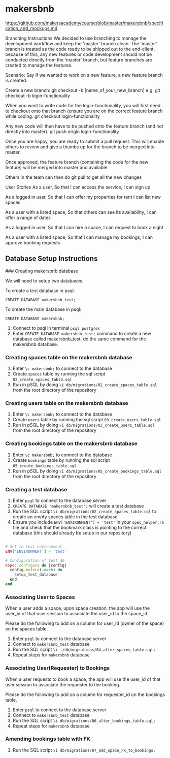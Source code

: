 # makersbnb

https://github.com/makersacademy/course/blob/master/makersbnb/specification_and_mockups.md

Branching Instructions
We decided to use branching to manage the development workflow and keep the 'master' branch clean. The 'master' branch is treated as the code ready to be shipped out to the end-client, because of this, any new features or code development should not be conducted directly from the 'master' branch, but feature branches are created to manage the features.

Scenario: Say if we wanted to work on a new feature, a new feature branch is created.

Create a new branch: git checkout -b [name_of_your_new_branch]
e.g. git checkout -b login-functionality

When you want to write code for the login-functionality, you will first need to checkout onto that branch (ensure you are on the correct feature branch while coding.
git checkout login-functionality

Any new code will then have to be pushed onto the feature branch (and not directly into master).
git push origin login-functionality

Once you are happy, you are ready to submit a pull request. This will enable others to review and give a thumbs up for the branch to be merged into master.

Once approved, the feature branch (containing the code for the new feature) will be merged into master and available.

Others in the team can then do git pull to get all the new changes

User Stories
As a user, So that I can access the service, I can sign up

As a logged in user, So that I can offer my properties for rent I can list new spaces

As a user with a listed space, So that others can see its availability, I can offer a range of dates

As a logged in user, So that I can hire a space, I can request to book a night

As a user with a listed space, So that I can manage my bookings, I can approve booking requests

## Database Setup Instructions

### Creating makersbnb database

We will need to setup two databases.

To create a test database in psql:

`CREATE DATABASE makersbnb_test;`

To create the main database in psql:

`CREATE DATABASE makersbnb;`

1. Connect to psql in terminal `psql postgres`
2. Enter `CREATE DATABASE makersbnb_test;` command to create a new database called makersbnb_test, do the same command for the makersbnb database.

### Creating spaces table on the makersbnb database

1. Enter `\c makersbnb;` to connect to the database
2. Create `spaces` table by running the sql script `02_create_spaces_table.sql`
3. Run in pSQL by doing `\i db/migrations/02_create_spaces_table.sql` from the root directory of the repository

### Creating users table on the makersbnb database

1. Enter `\c makersbnb;` to connect to the database
2. Create `users` table by running the sql script `03_create_users_table.sql`
3. Run in pSQL by doing `\i db/migrations/03_create_users_table.sql` from the root directory of the repository

### Creating bookings table on the makersbnb database

1. Enter `\c makersbnb;` to connect to the database
2. Create `bookings` table by running the sql script `05_create_bookings_table.sql`
3. Run in pSQL by doing `\i db/migrations/05_create_bookings_table.sql` from the root directory of the repository


### Creating a test database

1. Enter `psql` to connect to the database server
2. `CREATE DATABASE "makersbnb_test";` will create a test database
3. Run the SQL script `\i db/migrations/02_create_spaces_table.sql` to create an empty spaces table in the test database
4. Ensure you include `ENV['ENVIRONMENT'] = 'test'` in your `spec_helper.rb` file and check that the bookmark class is pointing to the correct database (this should already be setup in our repository)

```ruby

# Set to test environment
ENV['ENVIRONMENT'] = 'test'

# Configuration of test db
RSpec.configure do |config|
  config.before(:each) do
    setup_test_database
  end
end


```

### Associating User to Spaces

When a user adds a space, upon space creation, the app will use the user_id of that user session to associate the user_id to the space_id.

Please do the following to add on a column for user_id (owner of the space) on the spaces table.

1. Enter `psql` to connect to the database server
2. Connect to `makersbnb_test` database
3. Run the SQL script `\i ./db/migrations/04_alter_spaces_table.sql;`
4. Repeat steps for `makersbnb` database

### Associating User(Requester) to Bookings

When a user requests to book a space, the app will use the user_id of that user session to associate the requester to the booking.

Please do the following to add on a column for requester_id on the bookings table.

1. Enter `psql` to connect to the database server
2. Connect to `makersbnb_test` database
3. Run the SQL script `\i db/migrations/06_alter_bookings_table.sql;`
4. Repeat steps for `makersbnb` database


### Amending bookings table with FK

1. Run the SQL script `\i db/migrations/07_add_space_FK_to_bookings;`
